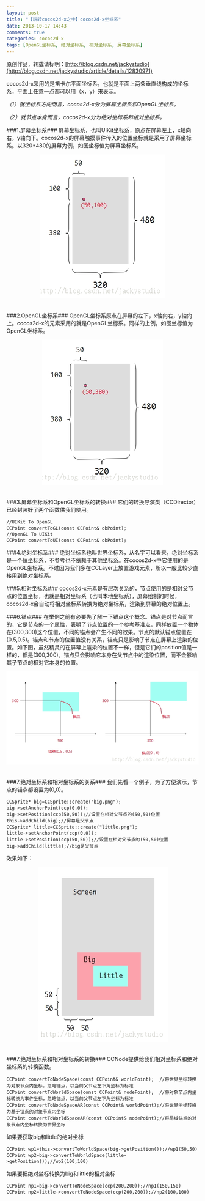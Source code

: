 ```yaml
---
layout: post
title: "【玩转cocos2d-x之十】cocos2d-x坐标系"
date: 2013-10-17 14:43
comments: true
categories: cocos2d-x
tags: [OpenGL坐标系, 绝对坐标系, 相对坐标系, 屏幕坐标系]
---
```

原创作品，转载请标明：[http://blog.csdn.net/jackystudio](http://blog.csdn.net/jackystudio/article/details/12830971)

cocos2d-x采用的是笛卡尔平面坐标系，也就是平面上两条垂直线构成的坐标系，平面上任意一点都可以用（x，y）来表示。

*（1）就坐标系方向而言，cocos2d-x分为屏幕坐标系和OpenGL坐标系。*

*（2）就节点本身而言，cocos2d-x分为绝对坐标系和相对坐标系。*

###1.屏幕坐标系###
屏幕坐标系，也叫UIKit坐标系，原点在屏幕左上，x轴向右，y轴向下。cocos2d-x的屏幕触摸事件传入的位置坐标就是采用了屏幕坐标系。以320*480的屏幕为例，如图坐标值为屏幕坐标系。

<!-- more -->

<div align="center"><img src="/images/Blog/Play_cocos2dx_10/1.jpg" alt="" border="0" title="屏幕坐标系" /><br></br></div>

###2.OpenGL坐标系###
OpenGL坐标系原点在屏幕的左下，x轴向右，y轴向上。cocos2d-x的元素采用的就是OpenGL坐标系。同样的上例，如图坐标值为OpenGL坐标系。

<div align="center"><img src="/images/Blog/Play_cocos2dx_10/2.jpg" alt="" border="0" title="OpenGL坐标系" /><br></br></div>

###3.屏幕坐标系和OpenGL坐标系的转换###
它们的转换导演类（CCDirector）已经封装好了两个函数供我们使用。

    //UIKit To OpenGL  
    CCPoint convertToGL(const CCPoint& obPoint);  
    //OpenGL To UIKit  
    CCPoint convertToUI(const CCPoint& obPoint);  

###4.绝对坐标系###
绝对坐标系也叫世界坐标系，从名字可以看来，绝对坐标系是一个恒坐标系，不参考也不依赖于其他坐标系。在cocos2d-x中它使用的是OpenGL坐标系。不过因为我们多在CCLayer上放置游戏元素，所以一般比较少直接用到绝对坐标系。

###5.相对坐标系###
cocos2d-x元素是有层次关系的，节点使用的是相对父节点的位置坐标，也就是相对坐标系（也叫本地坐标系），屏幕绘制的时候，cocos2d-x会自动将相对坐标系转换为绝对坐标系，渲染到屏幕的绝对位置上。

###6.锚点###
在举例之前有必要先了解一下锚点这个概念。锚点是对节点而言的，它是节点的一个属性，表明了节点位置的一个参考基准点，同样放置一个物体在(300,300)这个位置，不同的锚点会产生不同的效果。节点的默认锚点位置在(0.5,0.5)。锚点和节点的位置值没有关系，锚点只是影响了节点在屏幕上渲染的位置。如下图，虽然精灵的在屏幕上渲染的位置不一样，但是它们的position值是一样的，都是(300,300)。锚点只会影响它本身在父节点中的渲染位置，而不会影响其子节点的相对它本身的位置。

<div align="center"><img src="/images/Blog/Play_cocos2dx_10/3.jpg" alt="" border="0" title="锚点" /><br></br></div>

###7.绝对坐标系和相对坐标系的关系###
我们先看一个例子，为了方便演示，节点的锚点都设置为(0,0)。

    CCSprite* big=CCSprite::create("big.png");  
    big->setAnchorPoint(ccp(0,0));  
    big->setPosition(ccp(50,50));//设置在相对父节点的(50,50)位置  
    this->addChild(big);//屏幕是父节点  
    CCSprite* little=CCSprite::create("little.png");  
    little->setAnchorPoint(ccp(0,0));  
    little->setPosition(ccp(50,50));//设置在相对父节点的(50,50)位置  
    big->addChild(little);//big是父节点  

效果如下：

<div align="center"><img src="/images/Blog/Play_cocos2dx_10/4.jpg" alt="" border="0" title="绝对坐标系和相对坐标系的关系" /><br></br></div>

###7.绝对坐标系和相对坐标系的转换###
CCNode提供给我们相对坐标系和绝对坐标系的转换函数。

    CCPoint convertToNodeSpace(const CCPoint& worldPoint);  //将世界坐标转换为对象节点内坐标，忽略锚点，以当前父节点左下角坐标为标准  
    CCPoint convertToWorldSpace(const CCPoint& nodePoint);  //将对象节点内坐标转换为事件坐标，忽略锚点，以当前父节点左下角坐标为标准  
    CCPoint convertToNodeSpaceAR(const CCPoint& worldPoint);//将世界坐标转换为基于锚点的对象节点内坐标
    CCPoint convertToWorldSpaceAR(const CCPoint& nodePoint);//将局域锚点的对象节点内坐标转换为世界坐标  
如果要获取big和little的绝对坐标
 
	CCPoint wp1=this->convertToWorldSpace(big->getPosition());//wp1(50,50)  
	CCPoint wp2=big->convertToWorldSpace(little->getPosition());//wp2(100,100)  
如果要把绝对坐标转换为big和little的相对坐标

	CCPoint np1=big->convertToNodeSpace(ccp(200,200));//np1(150,150)  
	CCPoint np2=little->convertToNodeSpace(ccp(200,200));//np2(100,100)